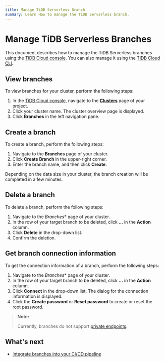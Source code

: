```yaml
---
title: Manage TiDB Serverless Branch
summary: Learn How to manage the TiDB Serverless branch.
---
```


# Manage TiDB Serverless Branches

This document describes how to manage the TiDB Serverless branches using the [TiDB Cloud console](https://tidbcloud.com). You can also manage it using the [TiDB Cloud CLI](/tidb-cloud/cli-reference.md).

## View branches

To view branches for your cluster, perform the following steps:

1. In the [TiDB Cloud console](https://tidbcloud.com/), navigate to the [**Clusters**](https://tidbcloud.com/console/clusters) page of your project.
2. Click your cluster name. The cluster overview page is displayed.
3. Click **Branches** in the left navigation pane.

## Create a branch

To create a branch, perform the following steps:

1. Navigate to the **Branches** page of your cluster.
2. Click **Create Branch** in the upper-right corner.
3. Enter the branch name, and then click **Create**.

Depending on the data size in your cluster, the branch creation will be completed in a few minutes.

## Delete a branch

To delete a branch, perform the following steps:

1. Navigate to the *Branches** page of your cluster.
2. In the row of your target branch to be deleted, click **...** in the **Action** column.
3. Click **Delete** in the drop-down list.
4. Confirm the deletion.

## Get branch connection information

To get the connection information of a branch, perform the following steps:

1. Navigate to the *Branches** page of your cluster.
2. In the row of your target branch to be deleted, click **...** in the **Action** column.
3. Click **Connect** in the drop-down list. The dialog for the connection information is displayed.
4. Click the **Create password** or **Reset password** to create or reset the root password.

> **Note:**
>
> Currently, branches do not support [private endpoints](/tidb-cloud/set-up-private-endpoint-connections-serverless.md).

## What's next

- [Integrate branches into your CI/CD pipeline](/tidb-cloud/branch-github-integration.md)
